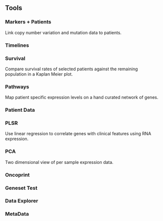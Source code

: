 
## Tools

### Markers + Patients
Link copy number variation and mutation data to patients.

### Timelines


### Survival
Compare survival rates of selected patients against the remaining population in a Kaplan Meier plot.

### Pathways
Map patient specific expression levels on a hand curated network of genes.

### Patient Data


### PLSR
Use linear regression to correlate genes with clinical features using RNA expression.

### PCA
Two dimensional view of per sample expression data.

### Oncoprint


### Geneset Test


### Data Explorer


### MetaData

